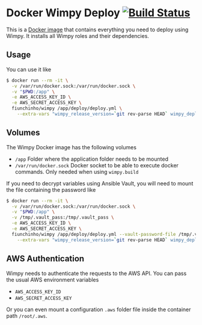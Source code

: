 # Docker Wimpy Deploy  [![Build Status](https://travis-ci.org/wimpy/docker.svg?branch=master)](https://travis-ci.org/wimpy/docker)
This is a [Docker image](https://hub.docker.com/r/fiunchinho/wimpy/) that contains everything you need to deploy using Wimpy.
It installs all Wimpy roles and their dependencies.

## Usage
You can use it like

```bash
$ docker run --rm -it \
  -v /var/run/docker.sock:/var/run/docker.sock \
  -v "$PWD:/app" \
  -e AWS_ACCESS_KEY_ID \
  -e AWS_SECRET_ACCESS_KEY \
  fiunchinho/wimpy /app/deploy/deploy.yml \
    --extra-vars "wimpy_release_version=`git rev-parse HEAD` wimpy_deployment_environment=develop" -vv
```

## Volumes 
The Wimpy Docker image has the following volumes
- `/app` Folder where the application folder needs to be mounted
- `/var/run/docker.sock` Docker socket to be able to execute docker commands. Only needed when using `wimpy.build`

If you need to decrypt variables using Ansible Vault, you will need to mount the file containing the password like

```bash
$ docker run --rm -it \
  -v /var/run/docker.sock:/var/run/docker.sock \
  -v "$PWD:/app" \
  -v /tmp/.vault_pass:/tmp/.vault_pass \
  -e AWS_ACCESS_KEY_ID \
  -e AWS_SECRET_ACCESS_KEY \
  fiunchinho/wimpy /app/deploy/deploy.yml --vault-password-file /tmp/.vault_pass \
    --extra-vars "wimpy_release_version=`git rev-parse HEAD` wimpy_deployment_environment=develop" -vv
```

## AWS Authentication
Wimpy needs to authenticate the requests to the AWS API. You can pass the usual AWS environment variables
- `AWS_ACCESS_KEY_ID`
- `AWS_SECRET_ACCESS_KEY`

Or you can even mount a configuration `.aws` folder file inside the container path `/root/.aws`.
